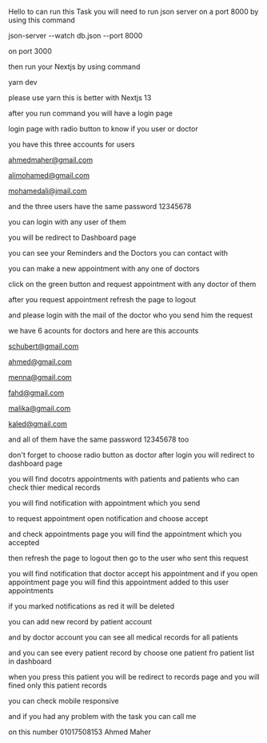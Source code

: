 Hello
to can run this Task you will need to run json server on a port 8000
by using this command

json-server --watch db.json --port 8000

on port 3000

then run your Nextjs by using command

yarn dev

please use yarn this is better with Nextjs 13

after you run command you will have a login page

login page with radio button to know if you user or doctor

you have this three accounts for users

ahmedmaher@gmail.com

alimohamed@gmail.com

mohamedali@jmail.com

and the three users have the same password 12345678

you can login with any user of them

you will be redirect to Dashboard page

you can see your Reminders and the Doctors you can contact with

you can make a new appointment with any one of doctors

click on the green button and request appointment with any doctor of them

after you request appointment refresh the page to logout

and please login with the mail of the doctor who you send him the request

we have 6 acounts for doctors and here are this accounts

schubert@gmail.com

ahmed@gmail.com

menna@gmail.com

fahd@gmail.com

malika@gmail.com

kaled@gmail.com

and all of them have the same password 12345678 too

don't forget to choose radio button as doctor
after login you will redirect to dashboard page

you will find docotrs appointments with patients
and patients who can check thier medical records

you will find notification with appointment which you send

to request appointment
open notification and choose accept

and check appointments page you will find the appointment which you
accepted

then refresh the page to logout then go to
the user who sent this request

you will find notification that doctor accept his appointment
and if you open appointment page you will find this appointment added to this
user appointments

if you marked notifications as red it will be deleted

you can add new record  by patient account

and by doctor account you can see all medical records for all patients

and you can see every patient record by choose one patient fro patient list in dashboard

when you press this patient you will be redirect to records page and you will fined only this patient records

you can check mobile responsive

and if you had any problem with the task you can call me

on this number 01017508153 Ahmed Maher

